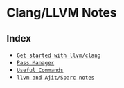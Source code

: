 Clang/LLVM Notes
===================

Index
-------
* [`Get started with llvm/clang`](get_started.html)
* [`Pass Manager`](pass-manager.html)
* [`Useful Commands`](useful_commands.html)
* [`llvm and Ajit/Sparc notes`](../../sparc/sparc.html#llvm)

